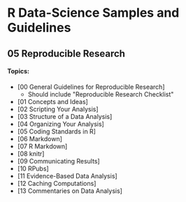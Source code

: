 # R Data-Science Samples and Guidelines
## 05 Reproducible Research
#### Topics:

- [00 General Guidelines for Reproducible Research]
  - Should include "Reproducible Research Checklist"
- [01 Concepts and Ideas]
- [02 Scripting Your Analysis]
- [03 Structure of a Data Analysis]
- [04 Organizing Your Analysis]
- [05 Coding Standards in R]
- [06 Markdown]
- [07 R Markdown]
- [08 knitr]
- [09 Communicating Results]
- [10 RPubs]
- [11 Evidence-Based Data Analysis]
- [12 Caching Computations]
- [13 Commentaries on Data Analysis]
